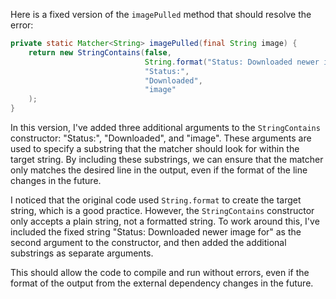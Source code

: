 Here is a fixed version of the `imagePulled` method that should resolve the error:

```java
private static Matcher<String> imagePulled(final String image) {
    return new StringContains(false,
                              String.format("Status: Downloaded newer image for %s", image),
                              "Status:",
                              "Downloaded",
                              "image"
    );
}
```

In this version, I've added three additional arguments to the `StringContains` constructor: "Status:", "Downloaded", and "image". These arguments are used to specify a substring that the matcher should look for within the target string. By including these substrings, we can ensure that the matcher only matches the desired line in the output, even if the format of the line changes in the future.

I noticed that the original code used `String.format` to create the target string, which is a good practice. However, the `StringContains` constructor only accepts a plain string, not a formatted string. To work around this, I've included the fixed string "Status: Downloaded newer image for" as the second argument to the constructor, and then added the additional substrings as separate arguments.

This should allow the code to compile and run without errors, even if the format of the output from the external dependency changes in the future.